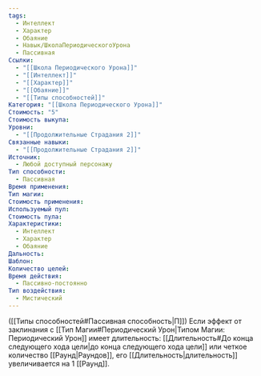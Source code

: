 ```yaml
---
tags:
  - Интеллект
  - Характер
  - Обаяние
  - Навык/ШколаПериодическогоУрона
  - Пассивная
Ссылки:
  - "[[Школа Периодического Урона]]"
  - "[[Интеллект]]"
  - "[[Характер]]"
  - "[[Обаяние]]"
  - "[[Типы способностей]]"
Категория: "[[Школа Периодического Урона]]"
Стоимость: "5"
Стоимость выкупа: 
Уровни:
  - "[[Продолжительные Страдания 2]]"
Связанные навыки:
  - "[[Продолжительные Страдания 2]]"
Источник:
  - Любой доступный персонажу
Тип способности:
  - Пассивная
Время применения: 
Тип магии: 
Стоимость применения: 
Используемый пул: 
Стоимость пула: 
Характеристики:
  - Интеллект
  - Характер
  - Обаяние
Дальность: 
Шаблон: 
Количество целей: 
Время действия:
  - Пассивно-постоянно
Тип воздействия:
  - Мистический
---
```

([[Типы способностей#Пассивная способность|П]]) Если эффект от заклинания с [[Тип Магии#Периодический Урон|Типом Магии: Периодический Урон]] имеет длительность: [[Длительность#До конца следующего хода цели|до конца следующего хода цели]] или четкое количество [[Раунд|Раундов]], его [[Длительность|длительность]] увеличивается на 1 [[Раунд]].  